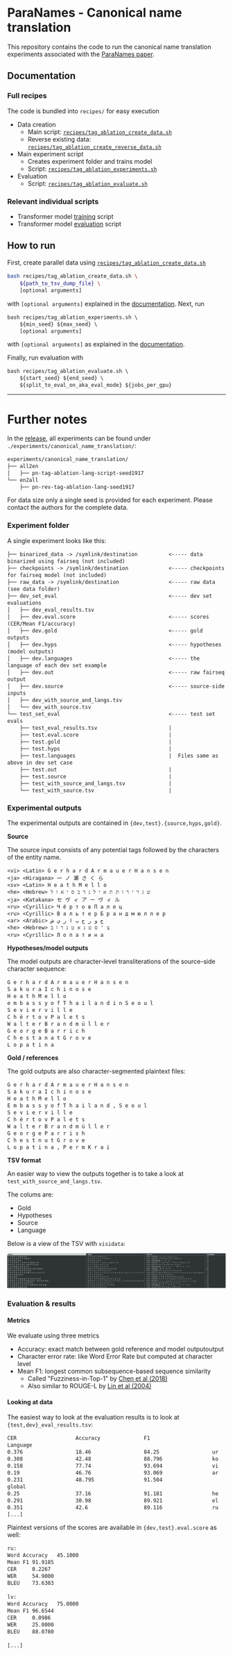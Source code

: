 # ParaNames - Canonical name translation

This repository contains the code to run the canonical name translation experiments associated with the [ParaNames paper](https://github.com/bltlab/paranames).

## Documentation

### Full recipes
The code is bundled into `recipes/` for easy execution

- Data creation
	- Main script: [`recipes/tag_ablation_create_data.sh`](docs/recipes_tag_ablation_create_data.md)
	- Reverse existing data: [`recipes/tag_ablation_create_reverse_data.sh`](docs/recipes_tag_ablation_create_reverse_data.md)
- Main experiment script
	- Creates experiment folder and trains model
	- Script: [`recipes/tag_ablation_experiments.sh`](docs/recipes_tag_ablation_experiments.md)
- Evaluation
	- Script: [`recipes/tag_ablation_evaluate.sh`](docs/recipes_tag_ablation_evaluate.md)

### Relevant individual scripts
- Transformer model [training](https://github.com/j0ma/paranames-canonical-name-translation/blob/add-code/models/transformer/train) script
- Transformer model [evaluation](https://github.com/j0ma/paranames-canonical-name-translation/blob/add-code/models/transformer/evaluate) script

## How to run

First, create parallel data using [`recipes/tag_ablation_create_data.sh`](docs/recipes_tag_ablation_create_data.md)

```bash
bash recipes/tag_ablation_create_data.sh \
    ${path_to_tsv_dump_file} \
    [optional arguments]
```

with `[optional arguments]` explained in the [documentation](docs/recipes_tag_ablation_create_data.md). Next, run 

```
bash recipes/tag_ablation_experiments.sh \
    ${min_seed} ${max_seed} \
    [optional arguments]
```

with `[optional arguments]` as explained in the [documentation](docs/recipes_tag_ablation_experiments.md).

Finally, run evaluation with

```
bash recipes/tag_ablation_evaluate.sh \
    ${start_seed} ${end_seed} \
    ${split_to_eval_on_aka_eval_mode} ${jobs_per_gpu}
```


---

# Further notes

In the [release](https://github.com/j0ma/paranames-canonical-name-translation/releases/tag/lrec-coling-2024), all experiments can be found under `./experiments/canonical_name_translation/`:

```
experiments/canonical_name_translation/
├── all2en
│   ├── pn-tag-ablation-lang-script-seed1917
└── en2all
    ├── pn-rev-tag-ablation-lang-seed1917
```

For data size only a single seed is provided for each experiment. Please contact the authors for the complete data.

### Experiment folder

A single experiment looks like this:

```
├── binarized_data -> /symlink/destination          <----- data binarized using fairseq (not included)
├── checkpoints -> /symlink/destination             <----- checkpoints for fairseq model (not included)
├── raw_data -> /symlink/destination                <----- raw data (see data folder)
├── dev_set_eval                                    <----- dev set evaluations
│   ├── dev_eval_results.tsv
│   ├── dev.eval.score                              <----- scores (CER/Mean F1/accuracy)
│   ├── dev.gold                                    <----- gold outputs
│   ├── dev.hyps                                    <----- hypotheses (model outputs)
│   ├── dev.languages                               <----- the language of each dev set example
│   ├── dev.out                                     <----- raw fairseq output
│   ├── dev.source                                  <----- source-side inputs
│   ├── dev_with_source_and_langs.tsv
│   └── dev_with_source.tsv
└── test_set_eval                                   <----- test set evals
    ├── test_eval_results.tsv                       |
    ├── test.eval.score                             |
    ├── test.gold                                   |
    ├── test.hyps                                   |
    ├── test.languages                              |  Files same as above in dev set case
    ├── test.out                                    |
    ├── test.source                                 |
    ├── test_with_source_and_langs.tsv              |
    └── test_with_source.tsv                        |

```

### Experimental outputs

The experimental outputs are contained in `{dev,test}.{source,hyps,gold}`.

**Source**

The source input consists of any potential tags followed by the characters of the entity name.

```
<vi> <Latin> G e r h a r d A r m a u e r H a n s e n
<ja> <Hiragana> 一 ノ 瀬 さ く ら
<sv> <Latin> H e a t h M e l l o
<he> <Hebrew> ש ג ר י ר ו ת ת א י ל נ ד ב ס י א ו ל
<ja> <Katakana> セ ヴ ィ ア ー ヴ ィ ル
<ru> <Cyrillic> Ч ё р т о в П а л е ц
<ru> <Cyrillic> В а л ь т е р Б р а н д м ю л л е р
<ar> <Arabic> ج و ر ج ب ا ر ي ش
<he> <Hebrew> צ ' ס ט נ א ט ג ר ו ב
<ru> <Cyrillic> Л о п а т и н а
```

**Hypotheses/model outputs**

The model outputs are character-level transliterations of the source-side character sequence:

```
G e r h a r d A r m a u e r H a n s e n
S a k u r a I c h i n o s e
H e a t h M e l l o
e m b a s s y o f T h a i l a n d i n S e o u l
S e v i e r v i l l e
C h ë r t o v P a l e t s
W a l t e r B r a n d m ü l l e r
G e o r g e B a r r i c h
C h e s t a n a t G r o v e
L o p a t i n a
```

**Gold / references**

The gold outputs are also character-segmented plaintext files:

```
G e r h a r d A r m a u e r H a n s e n
S a k u r a I c h i n o s e
H e a t h M e l l o
E m b a s s y o f T h a i l a n d , S e o u l
S e v i e r v i l l e
C h ë r t o v P a l e t s
W a l t e r B r a n d m ü l l e r
G e o r g e P a r r i s h
C h e s t n u t G r o v e
L o p a t i n a , P e r m K r a i
```

**TSV format**

An easier way to view the outputs together is to take a look at `test_with_source_and_langs.tsv`.

The colums are:

- Gold
- Hypotheses
- Source
- Language

Below is a view of the TSV with `visidata`:

![TSV of outputs](img/canonical_name_translation_outputs_101923.png)

### Evaluation & results

#### Metrics

We evaluate using three metrics

- Accuracy: exact match between gold reference and model outputoutput
- Character error rate: like Word Error Rate but computed at character level
- Mean F1: longest common subsequence-based sequence similarity
  - Called "Fuzziness-in-Top-1" by [Chen et al (2018)](https://aclanthology.org/W18-2409/)
  - Also similar to ROUGE-L by [Lin et al (2004)](https://aclanthology.org/W04-1013/)

#### Looking at data

The easiest way to look at the evaluation results is to look at `{test,dev}_eval_results.tsv`:

```
CER                   Accuracy              F1                    Language
0.376                 18.46                 84.25                 ur
0.308                 42.48                 88.796                ko
0.158                 77.74                 93.694                vi
0.19                  46.76                 93.069                ar
0.231                 48.795                91.504                global
0.25                  37.16                 91.181                he
0.291                 30.98                 89.921                el
0.351                 42.6                  89.116                ru
[...]
```

Plaintext versions of the scores are available in `{dev,test}.eval.score` as well:

```
ru:
Word Accuracy   45.1000
Mean F1 91.9185
CER     0.2267
WER     54.9000
BLEU    73.6303

lv:
Word Accuracy   75.0000
Mean F1 96.6544
CER     0.0986
WER     25.0000
BLEU    88.0780

[...]
```
